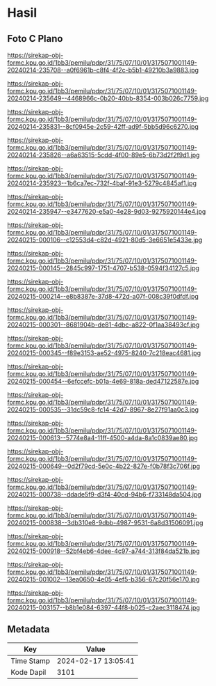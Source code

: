# Hasil

## Foto C Plano

https://sirekap-obj-formc.kpu.go.id/1bb3/pemilu/pdpr/31/75/07/10/01/3175071001149-20240214-235708--a0f6961b-c8f4-4f2c-b5b1-49210b3a9883.jpg

https://sirekap-obj-formc.kpu.go.id/1bb3/pemilu/pdpr/31/75/07/10/01/3175071001149-20240214-235649--4468966c-0b20-40bb-8354-003b026c7759.jpg

https://sirekap-obj-formc.kpu.go.id/1bb3/pemilu/pdpr/31/75/07/10/01/3175071001149-20240214-235831--8cf0945e-2c59-42ff-ad9f-5bb5d96c6270.jpg

https://sirekap-obj-formc.kpu.go.id/1bb3/pemilu/pdpr/31/75/07/10/01/3175071001149-20240214-235826--a6a63515-5cdd-4f00-89e5-6b73d2f2f9d1.jpg

https://sirekap-obj-formc.kpu.go.id/1bb3/pemilu/pdpr/31/75/07/10/01/3175071001149-20240214-235923--1b6ca7ec-732f-4baf-91e3-5279c4845af1.jpg

https://sirekap-obj-formc.kpu.go.id/1bb3/pemilu/pdpr/31/75/07/10/01/3175071001149-20240214-235947--e3477620-e5a0-4e28-9d03-9275920144e4.jpg

https://sirekap-obj-formc.kpu.go.id/1bb3/pemilu/pdpr/31/75/07/10/01/3175071001149-20240215-000106--c12553d4-c82d-4921-80d5-3e6651e5433e.jpg

https://sirekap-obj-formc.kpu.go.id/1bb3/pemilu/pdpr/31/75/07/10/01/3175071001149-20240215-000145--2845c997-1751-4707-b538-0594f34127c5.jpg

https://sirekap-obj-formc.kpu.go.id/1bb3/pemilu/pdpr/31/75/07/10/01/3175071001149-20240215-000214--e8b8387e-37d8-472d-a07f-008c39f0dfdf.jpg

https://sirekap-obj-formc.kpu.go.id/1bb3/pemilu/pdpr/31/75/07/10/01/3175071001149-20240215-000301--8681904b-de81-4dbc-a822-0f1aa38493cf.jpg

https://sirekap-obj-formc.kpu.go.id/1bb3/pemilu/pdpr/31/75/07/10/01/3175071001149-20240215-000345--f89e3153-ae52-4975-8240-7c218eac4681.jpg

https://sirekap-obj-formc.kpu.go.id/1bb3/pemilu/pdpr/31/75/07/10/01/3175071001149-20240215-000454--6efccefc-b01a-4e69-818a-ded47122587e.jpg

https://sirekap-obj-formc.kpu.go.id/1bb3/pemilu/pdpr/31/75/07/10/01/3175071001149-20240215-000535--31dc59c8-fc14-42d7-8967-8e27f91aa0c3.jpg

https://sirekap-obj-formc.kpu.go.id/1bb3/pemilu/pdpr/31/75/07/10/01/3175071001149-20240215-000613--5774e8a4-11ff-4500-a4da-8a1c0839ae80.jpg

https://sirekap-obj-formc.kpu.go.id/1bb3/pemilu/pdpr/31/75/07/10/01/3175071001149-20240215-000649--0d2f79cd-5e0c-4b22-827e-f0b78f3c706f.jpg

https://sirekap-obj-formc.kpu.go.id/1bb3/pemilu/pdpr/31/75/07/10/01/3175071001149-20240215-000738--ddade5f9-d3f4-40cd-94b6-f733148da504.jpg

https://sirekap-obj-formc.kpu.go.id/1bb3/pemilu/pdpr/31/75/07/10/01/3175071001149-20240215-000838--3db310e8-9dbb-4987-9531-6a8d31506091.jpg

https://sirekap-obj-formc.kpu.go.id/1bb3/pemilu/pdpr/31/75/07/10/01/3175071001149-20240215-000918--52bf4eb6-4dee-4c97-a744-313f84da521b.jpg

https://sirekap-obj-formc.kpu.go.id/1bb3/pemilu/pdpr/31/75/07/10/01/3175071001149-20240215-001002--13ea0650-4e05-4ef5-b356-67c20f56e170.jpg

https://sirekap-obj-formc.kpu.go.id/1bb3/pemilu/pdpr/31/75/07/10/01/3175071001149-20240215-003157--b8b1e084-6397-44f8-b025-c2aec3118474.jpg


## Metadata

| Key        | Value               |
| ---------- | ------------------- |
| Time Stamp | 2024-02-17 13:05:41 |
| Kode Dapil | 3101                |



